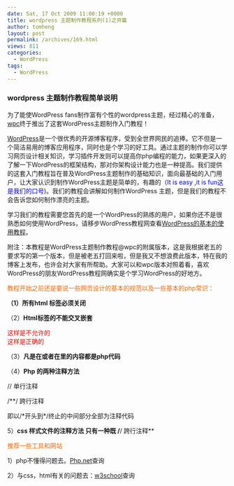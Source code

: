 ```yaml
---
date: Sat, 17 Oct 2009 11:00:19 +0000
title: wordpress 主题制作教程系列(1)之开篇
author: tomheng
layout: post
permalink: /archives/169.html
views: 811
categories:
  - WordPress
tags:
  - WordPress
---
```

### wordpress 主题制作教程简单说明

为了能使WordPress fans制作富有个性的wordpress主题，经过精心的准备，<a class="cflabel" title="WordPress教程网" href="http://www.wpcourse.com" target="_blank">wpc</a>终于推出了这套WordPress主题制作入门教程！

<a class="cflabel" title="wordpress" href="http://wordpress.org" target="_blank">WordPress</a>是一个很优秀的开源博客程序，受到全世界网民的追捧。它不但是一个简洁易用的博客应用程序，同时也是个学习的好工具。通过主题的制作你可以学习网页设计相关知识，学习插件开发则可以提高你php编程的能力，如果更深入的了解一下WordPress的框架结构，那对你架构设计能力也是一种提高。我们提供的这套入门教程旨在普及WordPress主题制作的基础知识，面向最基础的入门用户，让大家认识到制作WordPress主题是简单的，有趣的（<span style="color: #0000ff">It is easy ,it is fun这是我们的口号</span>)。我们的教程会讲解如何制作WordPress 主题，但是我们的教程不会告诉您如何制作漂亮的主题。

学习我们的教程需要您首先的是一个WordPress的熟练的用户，如果你还不是很熟悉如何使用WordPress，请移步WordPress教程网查看<a class="cflabel" title="Wordpress视频教程 " href="http://www.wpcourse.com/menu" target="_blank">WordPress的基本的使用教程</a>。

附注：本教程是WordPress主题制作教程@wpc的附属版本，这是我根据老五的要求写的第一个版本，但是被老五打回来啦，但是我又不想浪费此版本，特在我的博客上发布，也许会对大家有所帮助。大家可以和wpc版本对照着看，喜欢WordPress的朋友WordPress教程网确实是个学习WordPress的好地方。

<span style="color: #ff6600">教程开始之前还是要说一些网页设计的基本的规范以及一些基本的php常识：</span>

<span style="font-weight: normal"><strong>（1）</strong></span>**所有html 标签必须关闭**

<ul></ul>

（2）**Html标签的不能交叉嵌套**

<div><span></div></span> <span style="color: #ff0000">这样是不允许的</span>

<div><span></span></div> <span style="color: #ff0000">这样是正确的</span>

（3）**凡是在<?php ···?>或者在<? ···?>里的内容都是php代码**

（4）**Php 的两种注释方法**

// 单行注释

/**/ 跨行注释

即以/\*开头到\*/终止的中间部分全部为注释代码

5）**css 样式文件的注释方法 只有一种既 /**/ 跨行注释**

<span style="color: #ff6600">推荐一些工具和网站</span>

1）php不懂得问题去。<a class="cflabel" title="php" href="http://php.net/" target="_blank">Php.net</a>查询

2）与css，html有关的问题去：<a class="cflabel" title="w3school" href="http://www.w3school.com.cn/" target="_blank">w3school</a>查询
